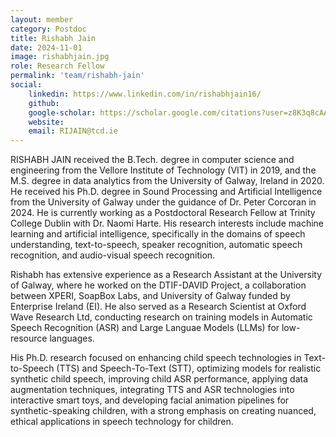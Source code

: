 ```yaml
---
layout: member
category: Postdoc
title: Rishabh Jain
date: 2024-11-01
image: rishabhjain.jpg
role: Research Fellow
permalink: 'team/rishabh-jain'
social:
    linkedin: https://www.linkedin.com/in/rishabhjain16/
    github: 
    google-scholar: https://scholar.google.com/citations?user=z8K3q8cAAAAJ&hl=en
    website: 
    email: RIJAIN@tcd.ie
---
```



RISHABH JAIN received the B.Tech. degree in computer science and engineering
from the Vellore Institute of Technology (VIT) in 2019, and the M.S. degree in
data analytics from the University of Galway, Ireland in 2020. He received his
Ph.D. degree in Sound Processing and Artificial Intelligence from the University
of Galway under the guidance of Dr. Peter Corcoran in 2024. He is currently
working as a Postdoctoral Research Fellow at Trinity College Dublin with Dr.
Naomi Harte. His research interests include machine learning and artificial
intelligence, specifically in the domains of speech understanding,
text-to-speech, speaker recognition, automatic speech recognition, and
audio-visual speech recognition.


Rishabh has extensive experience as a Research Assistant at the University of
Galway, where he worked on the DTIF-DAVID Project, a collaboration between
XPERI, SoapBox Labs, and University of Galway funded by Enterprise Ireland (EI).
He also served as a Research Scientist at Oxford Wave Research Ltd, conducting
research on training models in Automatic Speech Recognition (ASR) and Large
Languae Models (LLMs) for low-resource languages.


His Ph.D. research focused on enhancing child speech technologies in
Text-to-Speech (TTS) and Speech-To-Text (STT), optimizing models for realistic
synthetic child speech, improving child ASR performance, applying data
augmentation techniques, integrating TTS and ASR technologies into interactive
smart toys, and developing facial animation pipelines for synthetic-speaking
children, with a strong emphasis on creating nuanced, ethical applications in
speech technology for children.
